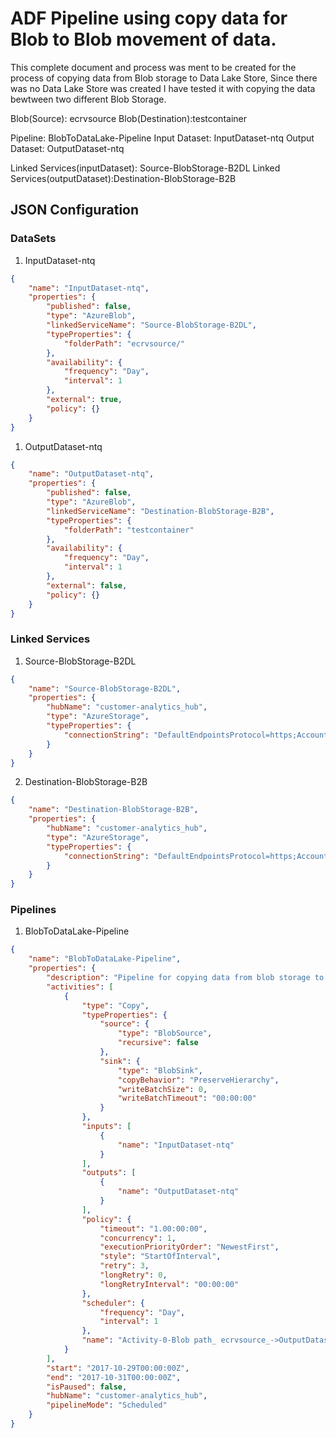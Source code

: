 # ADF Pipeline using copy data for Blob to Blob movement of data.

This complete document and process was ment to be created for the process of copying data from Blob storage to Data Lake Store, Since there was no Data Lake Store was created I have tested it with copying the data bewtween two different Blob Storage.

Blob(Source): ecrvsource
Blob(Destination):testcontainer

Pipeline: BlobToDataLake-Pipeline
Input Dataset: InputDataset-ntq
Output Dataset: OutputDataset-ntq

Linked Services(inputDataset): Source-BlobStorage-B2DL
Linked Services(outputDataset):Destination-BlobStorage-B2B

## JSON Configuration 

### DataSets

1. InputDataset-ntq

```JSON
{
    "name": "InputDataset-ntq",
    "properties": {
        "published": false,
        "type": "AzureBlob",
        "linkedServiceName": "Source-BlobStorage-B2DL",
        "typeProperties": {
            "folderPath": "ecrvsource/"
        },
        "availability": {
            "frequency": "Day",
            "interval": 1
        },
        "external": true,
        "policy": {}
    }
}
```

1. OutputDataset-ntq

```JSON
{
    "name": "OutputDataset-ntq",
    "properties": {
        "published": false,
        "type": "AzureBlob",
        "linkedServiceName": "Destination-BlobStorage-B2B",
        "typeProperties": {
            "folderPath": "testcontainer"
        },
        "availability": {
            "frequency": "Day",
            "interval": 1
        },
        "external": false,
        "policy": {}
    }
}
```

### Linked Services

1. Source-BlobStorage-B2DL

```JSON
{
    "name": "Source-BlobStorage-B2DL",
    "properties": {
        "hubName": "customer-analytics_hub",
        "type": "AzureStorage",
        "typeProperties": {
            "connectionString": "DefaultEndpointsProtocol=https;AccountName=contata;AccountKey=**********"
        }
    }
}
```

2. Destination-BlobStorage-B2B

```JSON
{
    "name": "Destination-BlobStorage-B2B",
    "properties": {
        "hubName": "customer-analytics_hub",
        "type": "AzureStorage",
        "typeProperties": {
            "connectionString": "DefaultEndpointsProtocol=https;AccountName=contatapowershell;AccountKey=**********"
        }
    }
}
```

### Pipelines

1. BlobToDataLake-Pipeline

```JSON
{
    "name": "BlobToDataLake-Pipeline",
    "properties": {
        "description": "Pipeline for copying data from blob storage to Data Lake",
        "activities": [
            {
                "type": "Copy",
                "typeProperties": {
                    "source": {
                        "type": "BlobSource",
                        "recursive": false
                    },
                    "sink": {
                        "type": "BlobSink",
                        "copyBehavior": "PreserveHierarchy",
                        "writeBatchSize": 0,
                        "writeBatchTimeout": "00:00:00"
                    }
                },
                "inputs": [
                    {
                        "name": "InputDataset-ntq"
                    }
                ],
                "outputs": [
                    {
                        "name": "OutputDataset-ntq"
                    }
                ],
                "policy": {
                    "timeout": "1.00:00:00",
                    "concurrency": 1,
                    "executionPriorityOrder": "NewestFirst",
                    "style": "StartOfInterval",
                    "retry": 3,
                    "longRetry": 0,
                    "longRetryInterval": "00:00:00"
                },
                "scheduler": {
                    "frequency": "Day",
                    "interval": 1
                },
                "name": "Activity-0-Blob path_ ecrvsource_->OutputDataset-ntq"
            }
        ],
        "start": "2017-10-29T00:00:00Z",
        "end": "2017-10-31T00:00:00Z",
        "isPaused": false,
        "hubName": "customer-analytics_hub",
        "pipelineMode": "Scheduled"
    }
}
```


